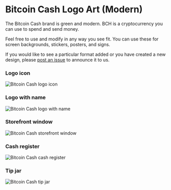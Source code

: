 # Bitcoin Cash Logo Art (Modern)

The Bitcoin Cash brand is green and modern. BCH is a cryptocurrency you can use to spend and send money.

Feel free to use and modify in any way you see fit. You can use these for screen backgrounds, stickers, posters, and signs.

If you would like to see a particular format added or you have created a new design, please [post an issue](https://github.com/cranau/Bitcoin-Cash-Logo-Art_Modern/issues) to announce it to us.

### Logo icon

![Bitcoin Cash logo icon](bch-logo-icon.png)

### Logo with name

![Bitcoin Cash logo with name](bch-logo-with-name.png)

### Storefront window

![Bitcoin Cash storefront window](bch-logo-storefront-window.png)

### Cash register

![Bitcoin Cash cash register](bch-logo-cash-register.png)

### Tip jar

![Bitcoin Cash tip jar](bch-logo-tip-jar.png)
